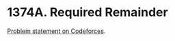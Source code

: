 # 1374A. Required Remainder

[Problem statement on Codeforces](https://codeforces.com/problemset/problem/1374/A?locale=en).